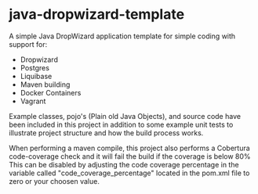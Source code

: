 # java-dropwizard-template
A simple Java DropWizard application template for simple coding with support for:

- Dropwizard
- Postgres
- Liquibase
- Maven building
- Docker Containers
- Vagrant 

Example classes, pojo's (Plain old Java Objects), and source code have been included in this project in addition to some example unit tests to illustrate project structure 
and how the build process works.

When performing a maven compile, this project also performs a Cobertura code-coverage check and it will fail the build if the coverage is below 80%
This can be disabled by adjusting the code coverage percentage in the variable called "code_coverage_percentage" located in the pom.xml file to zero 
or your choosen value.
